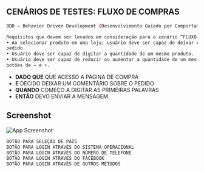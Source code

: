 
## CENÁRIOS DE TESTES: FLUXO DE COMPRAS
```bash
BDD — Behavior Driven Development (Desenvolvimento Guiado por Comportamento).
```
```bash
Requisitos que devem ser levados em consideração para o cenário “FLUXO DE COMPRA”
• Ao selecionar produto em uma loja, usuário deve ser capaz de deixar comentário sobre o
pedido.
• Usuário deve ser capaz de digitar a quantidade de um mesmo produto.
• Usuário deve ser capaz de reduzir ou aumentar a quantidade de um mesmo produto nos
botões de – e +.
```

- **DADO QUE** QUE ACESSO A PÁGINA DE COMPRA
- **E** DECIDO DEIXAR UM COMENTÁRIO SOBRE O PEDIDO
- **QUANDO** COMEÇO A DIGITAR AS PRIMEIRAS PALAVRAS
- **ENTÃO** DEVO ENVIAR A MENSAGEM.

## Screenshot
![App Screenshot](https://cdn.discordapp.com/attachments/993982266273452053/995834240526725280/unknown.png)

```bash
BOTÃO PARA SELEÇÃO DE PAÍS
BOTÃO PARA LOGIN ATRAVÉS DO SISTEMA OPERACIONAL
BOTÃO PARA LOGIN ATRAVÉS DO NÚMERO DE TELEFONE
BOTÃO PARA LOGIN ATRAVÉS DO FACEBOOK
BOTÃO PARA LOGIN ATRAVÉS DE OUTROS MÉTODOS
```




